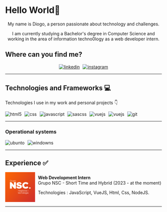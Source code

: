 # Hello World👋

<div style="text-align:center;">

My name is Diogo, a person passionate about technology and challenges.

I am currently studying a Bachelor's degree in Computer Science and working in the area of ​​information techno0logy as a web developer intern.

</div>

## Where can you find me?

<div style="display: flex; justify-content:center; column-gap:1vw; row-gap:1vw;">
   <a href="https://www.linkedin.com/in/diogohsp/">
      <img align="center" alt="linkedin" src="https://img.shields.io/badge/LinkedIn-0077B5?style=for-the-badge&logo=linkedin&logoColor=white">
      
   </a>
   <a href="https://www.instagram.com/diogo.hsp/">
      <img align="center" alt="instagram" src="https://img.shields.io/badge/Instagram-E4405F?style=for-the-badge&logo=instagram&logoColor=white">
   </a>
</div>
<hr>

## Technologies and Frameworks 💻

Technologies I use in my work and personal projects 👇

<div style="display: flex; column-gap:1vw; row-gap:1vw;">
  <img align="center" alt="html5" src="https://img.shields.io/badge/HTML5-E34F26?style=for-the-badge&logo=html5&logoColor=white">
   <img align="center" alt="css" src="https://img.shields.io/badge/CSS3-1572B6?style=for-the-badge&logo=css3&logoColor=white">
   <img align="center" alt="javascript" src="https://img.shields.io/badge/JavaScript-F7DF1E?style=for-the-badge&logo=javascript&logoColor=black">
   <img align="center" alt="sascss" src="https://img.shields.io/badge/Sass-CC6699?style=for-the-badge&logo=sass&logoColor=whit">
   <img align="center" alt="vuejs" src="https://img.shields.io/badge/Vue.js-35495E?style=for-the-badge&logo=vue.js&logoColor=4FC08D">
   <img align="center" alt="vuejs" src="https://img.shields.io/badge/Node.js-43853D?style=for-the-badge&logo=node.js&logoColor=white">
   <img align="center" alt="git" src="https://img.shields.io/badge/GIT-E44C30?style=for-the-badge&logo=git&logoColor=white">

</div>

<hr>

### Operational systems

<div style="display: flex; column-gap:1vw; row-gap:1vw;">
   <img align="center" alt="ubunto" src="https://img.shields.io/badge/Ubuntu-E95420?style=for-the-badge&logo=ubuntu&logoColor=white">
   <img align="center" alt="windowns" src="https://img.shields.io/badge/Windows-0078D6?style=for-the-badge&logo=windows&logoColor=white">
</div>
<hr>

## Experience ✅

<div style="display: flex; flex-direction:row; align-items:center; column-gap:1vw;">

   <img align="center" alt="nsc-logo" src="./assets/logo-grupo-nsc.png" style="width: 6rem">
   
   <div style="display: flex; flex-direction:column;">
   <strong>Web Development Intern</strong>
   Grupo NSC - Short Time and Hybrid (2023 - at the moment)
   
   Technologies : JavaScript, VueJS, Html, Css, NodeJS.

   </div>
   
</div>

<hr>
